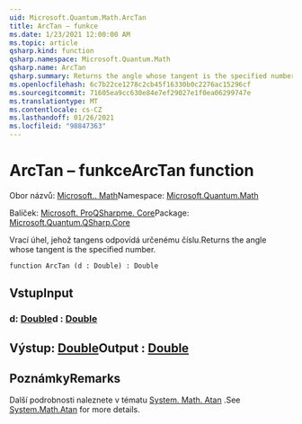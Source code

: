 ```yaml
---
uid: Microsoft.Quantum.Math.ArcTan
title: ArcTan – funkce
ms.date: 1/23/2021 12:00:00 AM
ms.topic: article
qsharp.kind: function
qsharp.namespace: Microsoft.Quantum.Math
qsharp.name: ArcTan
qsharp.summary: Returns the angle whose tangent is the specified number.
ms.openlocfilehash: 6c7b22ce1278c2cb45f16330b0c2276ac15296cf
ms.sourcegitcommit: 71605ea9cc630e84e7ef29027e1f0ea06299747e
ms.translationtype: MT
ms.contentlocale: cs-CZ
ms.lasthandoff: 01/26/2021
ms.locfileid: "98847363"
---
```

# <a name="arctan-function"></a><span data-ttu-id="cfc5a-102">ArcTan – funkce</span><span class="sxs-lookup"><span data-stu-id="cfc5a-102">ArcTan function</span></span>

<span data-ttu-id="cfc5a-103">Obor názvů: [Microsoft.. Math](xref:Microsoft.Quantum.Math)</span><span class="sxs-lookup"><span data-stu-id="cfc5a-103">Namespace: [Microsoft.Quantum.Math](xref:Microsoft.Quantum.Math)</span></span>

<span data-ttu-id="cfc5a-104">Balíček: [Microsoft. ProQSharpme. Core](https://nuget.org/packages/Microsoft.Quantum.QSharp.Core)</span><span class="sxs-lookup"><span data-stu-id="cfc5a-104">Package: [Microsoft.Quantum.QSharp.Core](https://nuget.org/packages/Microsoft.Quantum.QSharp.Core)</span></span>


<span data-ttu-id="cfc5a-105">Vrací úhel, jehož tangens odpovídá určenému číslu.</span><span class="sxs-lookup"><span data-stu-id="cfc5a-105">Returns the angle whose tangent is the specified number.</span></span>

```qsharp
function ArcTan (d : Double) : Double
```


## <a name="input"></a><span data-ttu-id="cfc5a-106">Vstup</span><span class="sxs-lookup"><span data-stu-id="cfc5a-106">Input</span></span>

### <a name="d--double"></a><span data-ttu-id="cfc5a-107">d: [Double](xref:microsoft.quantum.lang-ref.double)</span><span class="sxs-lookup"><span data-stu-id="cfc5a-107">d : [Double](xref:microsoft.quantum.lang-ref.double)</span></span>





## <a name="output--double"></a><span data-ttu-id="cfc5a-108">Výstup: [Double](xref:microsoft.quantum.lang-ref.double)</span><span class="sxs-lookup"><span data-stu-id="cfc5a-108">Output : [Double](xref:microsoft.quantum.lang-ref.double)</span></span>



## <a name="remarks"></a><span data-ttu-id="cfc5a-109">Poznámky</span><span class="sxs-lookup"><span data-stu-id="cfc5a-109">Remarks</span></span>

<span data-ttu-id="cfc5a-110">Další podrobnosti naleznete v tématu [System. Math. Atan](https://docs.microsoft.com/dotnet/api/system.math.atan) .</span><span class="sxs-lookup"><span data-stu-id="cfc5a-110">See [System.Math.Atan](https://docs.microsoft.com/dotnet/api/system.math.atan) for more details.</span></span>